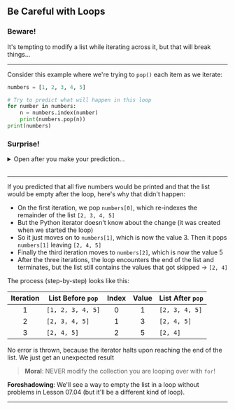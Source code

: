 ## Be Careful with Loops

### Beware!

It's tempting to modify a list while iterating across it, but that will break 
things...

---

Consider this example where we're trying to `pop()` each item as we iterate:

```python
numbers = [1, 2, 3, 4, 5]

# Try to predict what will happen in this loop
for number in numbers:
    n = numbers.index(number)
    print(numbers.pop(n))
print(numbers)
```

### Surprise!

<details>
<summary>Open after you make your prediction...</summary>
<br>

You might be surprised that the output is:

```
1
3
5
[2, 4]
```

</details>
<br>

---

If you predicted that all five numbers would be printed and that the list 
would be empty after the loop, here's why that didn't happen:

* On the first iteration, we pop `numbers[0]`, which re-indexes the remainder 
  of the list `[2, 3, 4, 5]`
* But the Python iterator doesn't know about the change (it was created when 
  we started the loop)
* So it just moves on to `numbers[1]`, which is now the value 3.
  Then it pops `numbers[1]` leaving `[2, 4, 5]`
* Finally the third iteration moves to `numbers[2]`, which is now the value 5
* After the three iterations, the loop encounters the end of the list and
  terminates, but the list still contains the values that got skipped ->
  `[2, 4]`

The process (step-by-step) looks like this:

|Iteration|List Before `pop`|Index|Value|List After `pop`|
|:-:|-|:-:|:-:|-|
|1|`[1, 2, 3, 4, 5]`|0|1|`[2, 3, 4, 5]`|
|2|`[2, 3, 4, 5]`|1|3|`[2, 4, 5]`|
|3|`[2, 4, 5]`|2|5|`[2, 4]`|

No error is thrown, because the iterator halts upon reaching the end of the 
list. We just get an unexpected result

> **Moral**: NEVER modify the collection you are looping over with `for`!

**Foreshadowing**: We'll see a way to empty the list in a loop without 
problems in Lesson 07.04 (but it'll be a different kind of loop).

---
